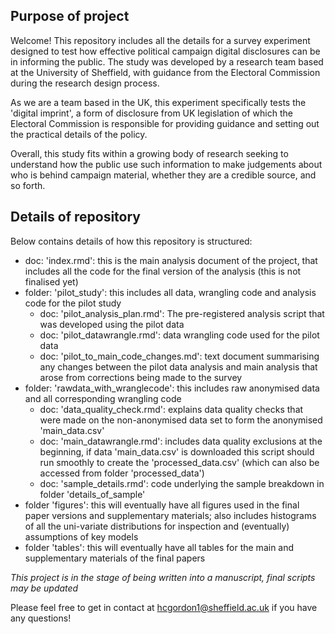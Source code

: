 ## Purpose of project

Welcome! This repository includes all the details for a survey experiment designed to test how effective political campaign digital disclosures can be in informing the public. The study was developed by a research team based at the University of Sheffield, with guidance from the Electoral Commission during the research design process. 

As we are a team based in the UK, this experiment specifically tests the 'digital imprint', a form of disclosure from UK legislation of which the Electoral Commission is responsible for providing guidance and setting out the practical details of the policy. 

Overall, this study fits within a growing body of research seeking to understand how the public use such information to make judgements about who is behind campaign material, whether they are a credible source, and so forth.

## Details of repository

Below contains details of how this repository is structured:

- doc: 'index.rmd': this is the main analysis document of the project, that includes all the code for the final version of the analysis (this is not finalised yet)
- folder: 'pilot_study': this includes all data, wrangling code and analysis code for the pilot study
  - doc: 'pilot_analysis_plan.rmd': The pre-registered analysis script that was developed using the pilot data
  - doc: 'pilot_datawrangle.rmd': data wrangling code used for the pilot data
  - doc: 'pilot_to_main_code_changes.md': text document summarising any changes between the pilot data analysis and main analysis that arose from corrections being made to the survey
- folder: 'rawdata_with_wranglecode': this includes raw anonymised data and all corresponding wrangling code
  - doc: 'data_quality_check.rmd': explains data quality checks that were made on the non-anonymised data set to form the anonymised 'main_data.csv'
  - doc: 'main_datawrangle.rmd': includes data quality exclusions at the beginning, if data 'main_data.csv' is downloaded this script should run smoothly to create the 'processed_data.csv' (which can also be accessed from folder 'processed_data')
  - doc: 'sample_details.rmd': code underlying the sample breakdown in folder 'details_of_sample'
- folder 'figures': this will eventually have all figures used in the final paper versions and supplementary materials; also includes histograms of all the uni-variate distributions for inspection and (eventually) assumptions of key models
- folder 'tables': this will eventually have all tables for the main and supplementary materials of the final papers

*This project is in the stage of being written into a manuscript, final scripts may be updated*

Please feel free to get in contact at hcgordon1@sheffield.ac.uk if you have any questions!